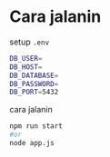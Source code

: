 # Cara jalanin

setup `.env`

```bash
DB_USER=
DB_HOST=
DB_DATABASE=
DB_PASSWORD=
DB_PORT=5432
```

cara jalanin

```bash
npm run start
#or 
node app.js
```
